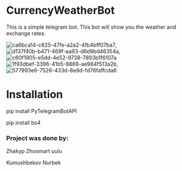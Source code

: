# CurrencyWeatherBot
This is a simple telegram bot. This bot will show you the weather and exchange rates.

  
  ![ca6bca14-c825-47fe-a2a2-4fb4bff07ba7](https://user-images.githubusercontent.com/73534500/102716113-ccc25380-42ea-11eb-90db-94e83c966c02.jpg), ![d137f40b-b471-469f-aa93-d6d9bd46354a](https://user-images.githubusercontent.com/73534500/102716103-bddba100-42ea-11eb-9d5b-1cb32cc19c39.jpg),  ![c60f1905-e5dd-4e52-9738-7893b1f6107a](https://user-images.githubusercontent.com/73534500/102716331-460e7600-42ec-11eb-8dbd-d8c122f020e7.jpg)
  ![1f93dbef-3396-41b5-8869-ae984f513a2b](https://user-images.githubusercontent.com/73534500/102716336-51fa3800-42ec-11eb-9423-83b60903b004.jpg), ![577993e6-7526-433d-8e8d-fd76faffcda6](https://user-images.githubusercontent.com/73534500/102716339-5888af80-42ec-11eb-86bd-e1b5703b1c21.jpg)


# Installation

<p>pip install PyTelegramBotAPI</p>
<p>pip install bs4</p>
<h3>Project was done by:</h3>
<p>Zhakyp Zhoomart uulu</p>
<p>Kumushbekov Nurbek<p>
